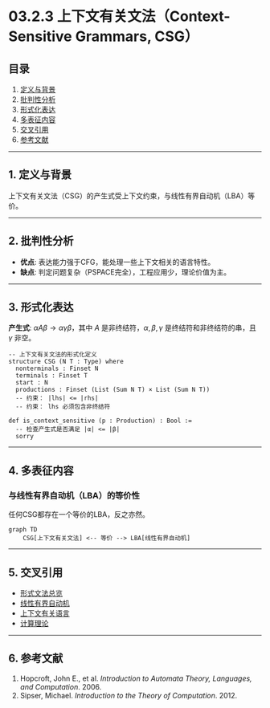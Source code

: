 # 03.2.3 上下文有关文法（Context-Sensitive Grammars, CSG）

## 目录

1.  [定义与背景](#1-定义与背景)
2.  [批判性分析](#2-批判性分析)
3.  [形式化表达](#3-形式化表达)
4.  [多表征内容](#4-多表征内容)
5.  [交叉引用](#5-交叉引用)
6.  [参考文献](#6-参考文献)

---

## 1. 定义与背景

上下文有关文法（CSG）的产生式受上下文约束，与线性有界自动机（LBA）等价。

---

## 2. 批判性分析

-   **优点**: 表达能力强于CFG，能处理一些上下文相关的语言特性。
-   **缺点**: 判定问题复杂（PSPACE完全），工程应用少，理论价值为主。

---

## 3. 形式化表达

**产生式**: $\alpha A \beta \to \alpha \gamma \beta$，其中 $A$ 是非终结符，$\alpha, \beta, \gamma$ 是终结符和非终结符的串，且 $\gamma$ 非空。

```lean
-- 上下文有关文法的形式化定义
structure CSG (N T : Type) where
  nonterminals : Finset N
  terminals : Finset T
  start : N
  productions : Finset (List (Sum N T) × List (Sum N T))
  -- 约束： |lhs| <= |rhs|
  -- 约束： lhs 必须包含非终结符

def is_context_sensitive (p : Production) : Bool :=
  -- 检查产生式是否满足 |α| <= |β|
  sorry
```

---

## 4. 多表征内容

### 与线性有界自动机（LBA）的等价性

任何CSG都存在一个等价的LBA，反之亦然。

```mermaid
graph TD
    CSG[上下文有关文法] <-- 等价 --> LBA[线性有界自动机]
```

---

## 5. 交叉引用

-   [形式文法总览](../03.2_Formal_Grammars.md)
-   [线性有界自动机](../01_Automata_Theory/03.1.4_Linear_Bounded_Automaton.md)
-   [上下文有关语言](../03.3_Language_Hierarchy/03.3.3_Context_Sensitive_Languages.md)
-   [计算理论](../03.6_Computation_Theory/README.md)

---

## 6. 参考文献

1.  Hopcroft, John E., et al. *Introduction to Automata Theory, Languages, and Computation*. 2006.
2.  Sipser, Michael. *Introduction to the Theory of Computation*. 2012. 
